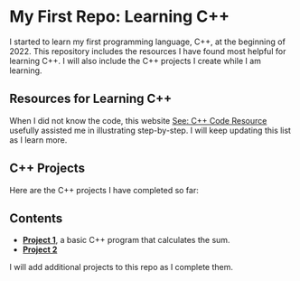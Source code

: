 # My First Repo: Learning C++ 
I started to learn my first programming language, C++, at the beginning of 2022. This repository includes the resources I have found most helpful for learning C++. I will also include the C++ projects I create while I am learning. 
## Resources for Learning C++
When I did not know the code, this website [See: C++ Code Resource](https://www.w3schools.com/cpp/cpp_intro.asp#:~:text=C%2B%2B%20is%20an%20object%2Doriented,be%20adapted%20to%20multiple%20platforms.) usefully assisted me in illustrating step-by-step. I will keep updating this list as I learn more. 
## C++ Projects
Here are the C++ projects I have completed so far: 
## Contents
* **[Project 1](Final_assignments/a3_Bakhtiyarov.cpp)**, a basic C++ program that calculates the sum.
* **[Project 2]()**

I will add additional projects to this repo as I complete them. 
